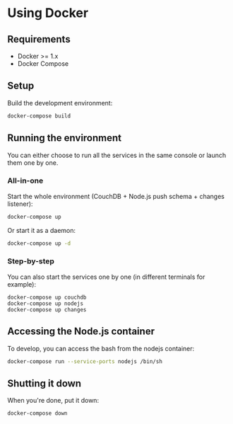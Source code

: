 # Using Docker

## Requirements

-   Docker >= 1.x
-   Docker Compose

## Setup

Build the development environment:

```bash
docker-compose build
```

## Running the environment

You can either choose to run all the services in the same console or launch
them one by one.

### All-in-one

Start the whole environment (CouchDB + Node.js push schema + changes listener):

```bash
docker-compose up
```

Or start it as a daemon:

```bash
docker-compose up -d
```

### Step-by-step

You can also start the services one by one (in different terminals for example):

```
docker-compose up couchdb
docker-compose up nodejs
docker-compose up changes
```

## Accessing the Node.js container

To develop, you can access the bash from the nodejs container:

```bash
docker-compose run --service-ports nodejs /bin/sh
```

## Shutting it down

When you're done, put it down:

```bash
docker-compose down
```
